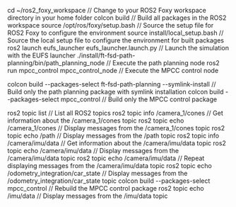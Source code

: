 
cd ~/ros2_foxy_workspace // Change to your ROS2 Foxy workspace directory in your home folder
colcon build // Build all packages in the ROS2 workspace
source /opt/ros/foxy/setup.bash // Source the setup file for ROS2 Foxy to configure the environment
source install/local_setup.bash // Source the local setup file to configure the environment for built packages
ros2 launch eufs_launcher eufs_launcher.launch.py // Launch the simulation with the EUFS launcher
./install/ft-fsd-path-planning/bin/path_planning_node // Execute the path planning node
ros2 run mpcc_control mpcc_control_node // Execute the MPCC control node

colcon build --packages-select ft-fsd-path-planning --symlink-install // Build only the path planning package with symlink installation
colcon build --packages-select mpcc_control // Build only the MPCC control package

ros2 topic list // List all ROS2 topics
ros2 topic info /camera_1/cones // Get information about the /camera_1/cones topic
ros2 topic echo /camera_1/cones // Display messages from the /camera_1/cones topic
ros2 topic echo /path // Display messages from the /path topic
ros2 topic info /camera/imu/data // Get information about the /camera/imu/data topic
ros2 topic echo /camera/imu/data // Display messages from the /camera/imu/data topic
ros2 topic echo /camera/imu/data // Repeat displaying messages from the /camera/imu/data topic
ros2 topic echo /odometry_integration/car_state // Display messages from the /odometry_integration/car_state topic
colcon build --packages-select mpcc_control // Rebuild the MPCC control package
ros2 topic echo /imu/data // Display messages from the /imu/data topic
